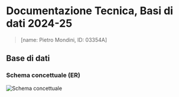 # Documentazione Tecnica, Basi di dati 2024-25
> [name: Pietro Mondini, ID: 03354A]

## Base di dati

### Schema concettuale (ER)
![Schema concettuale](../../ER%20BDLAB.png)